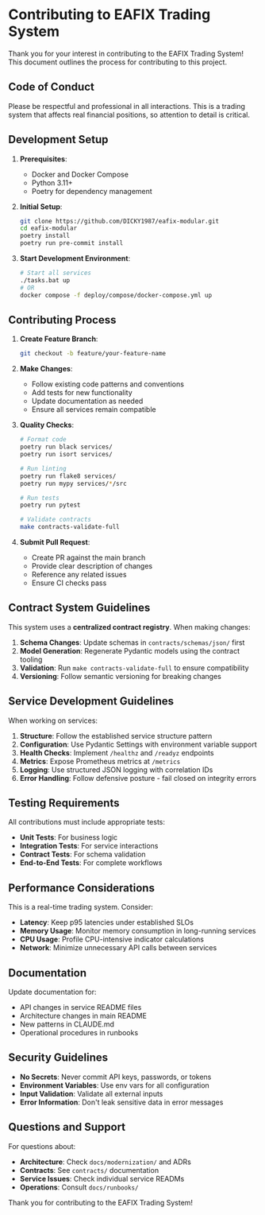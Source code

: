 # Contributing to EAFIX Trading System

Thank you for your interest in contributing to the EAFIX Trading System! This document outlines the process for contributing to this project.

## Code of Conduct

Please be respectful and professional in all interactions. This is a trading system that affects real financial positions, so attention to detail is critical.

## Development Setup

1. **Prerequisites**:
   - Docker and Docker Compose
   - Python 3.11+
   - Poetry for dependency management

2. **Initial Setup**:
   ```bash
   git clone https://github.com/DICKY1987/eafix-modular.git
   cd eafix-modular
   poetry install
   poetry run pre-commit install
   ```

3. **Start Development Environment**:
   ```bash
   # Start all services
   ./tasks.bat up
   # OR
   docker compose -f deploy/compose/docker-compose.yml up
   ```

## Contributing Process

1. **Create Feature Branch**:
   ```bash
   git checkout -b feature/your-feature-name
   ```

2. **Make Changes**:
   - Follow existing code patterns and conventions
   - Add tests for new functionality
   - Update documentation as needed
   - Ensure all services remain compatible

3. **Quality Checks**:
   ```bash
   # Format code
   poetry run black services/
   poetry run isort services/

   # Run linting
   poetry run flake8 services/
   poetry run mypy services/*/src

   # Run tests
   poetry run pytest
   
   # Validate contracts
   make contracts-validate-full
   ```

4. **Submit Pull Request**:
   - Create PR against the main branch
   - Provide clear description of changes
   - Reference any related issues
   - Ensure CI checks pass

## Contract System Guidelines

This system uses a **centralized contract registry**. When making changes:

1. **Schema Changes**: Update schemas in `contracts/schemas/json/` first
2. **Model Generation**: Regenerate Pydantic models using the contract tooling
3. **Validation**: Run `make contracts-validate-full` to ensure compatibility
4. **Versioning**: Follow semantic versioning for breaking changes

## Service Development Guidelines

When working on services:

1. **Structure**: Follow the established service structure pattern
2. **Configuration**: Use Pydantic Settings with environment variable support
3. **Health Checks**: Implement `/healthz` and `/readyz` endpoints
4. **Metrics**: Expose Prometheus metrics at `/metrics`
5. **Logging**: Use structured JSON logging with correlation IDs
6. **Error Handling**: Follow defensive posture - fail closed on integrity errors

## Testing Requirements

All contributions must include appropriate tests:

- **Unit Tests**: For business logic
- **Integration Tests**: For service interactions
- **Contract Tests**: For schema validation
- **End-to-End Tests**: For complete workflows

## Performance Considerations

This is a real-time trading system. Consider:

- **Latency**: Keep p95 latencies under established SLOs
- **Memory Usage**: Monitor memory consumption in long-running services
- **CPU Usage**: Profile CPU-intensive indicator calculations
- **Network**: Minimize unnecessary API calls between services

## Documentation

Update documentation for:
- API changes in service README files
- Architecture changes in main README
- New patterns in CLAUDE.md
- Operational procedures in runbooks

## Security Guidelines

- **No Secrets**: Never commit API keys, passwords, or tokens
- **Environment Variables**: Use env vars for all configuration
- **Input Validation**: Validate all external inputs
- **Error Information**: Don't leak sensitive data in error messages

## Questions and Support

For questions about:
- **Architecture**: Check `docs/modernization/` and ADRs
- **Contracts**: See `contracts/` documentation
- **Service Issues**: Check individual service READMs
- **Operations**: Consult `docs/runbooks/`

Thank you for contributing to the EAFIX Trading System!